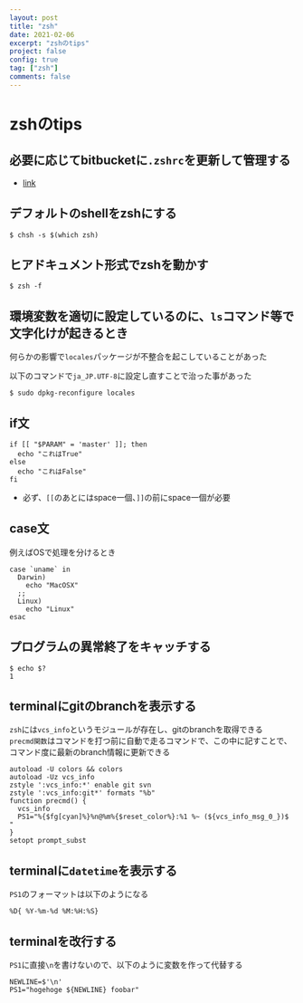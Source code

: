 ```yaml
---
layout: post
title: "zsh"
date: 2021-02-06
excerpt: "zshのtips"
project: false
config: true
tag: ["zsh"]
comments: false
---
```


# zshのtips

## 必要に応じてbitbucketに`.zshrc`を更新して管理する
 - [link](https://bitbucket.org/nardtree/gimpei-dot-files/src/master/files/zshrc)

## デフォルトのshellをzshにする
```console
$ chsh -s $(which zsh)
```

## ヒアドキュメント形式でzshを動かす

```console
$ zsh -f
```

## 環境変数を適切に設定しているのに、`ls`コマンド等で文字化けが起きるとき
何らかの影響で`locales`パッケージが不整合を起こしていることがあった  

以下のコマンドで`ja_JP.UTF-8`に設定し直すことで治った事があった  

```console
$ sudo dpkg-reconfigure locales
```

## if文

```shell
if [[ "$PARAM" = 'master' ]]; then
  echo "これはTrue"
else
  echo "これはFalse"
fi
```
 - 必ず、`[[`のあとにはspace一個、`]]`の前にspace一個が必要

## case文

例えばOSで処理を分けるとき
```shell
case `uname` in
  Darwin)
	echo "MacOSX"
  ;;
  Linux)
	echo "Linux"
esac
```

## プログラムの異常終了をキャッチする
```console
$ echo $?
1
```
 
## terminalにgitのbranchを表示する

`zsh`には`vcs_info`というモジュールが存在し、gitのbranchを取得できる  
`precmd関数`はコマンドを打つ前に自動で走るコマンドで、この中に記すことで、コマンド度に最新のbranch情報に更新できる

```shell
autoload -U colors && colors
autoload -Uz vcs_info
zstyle ':vcs_info:*' enable git svn
zstyle ':vcs_info:git*' formats "%b"
function precmd() {
  vcs_info
  PS1="%{$fg[cyan]%}%n@%m%{$reset_color%}:%1 %~ (${vcs_info_msg_0_})$ "
}
setopt prompt_subst
```

## terminalに`datetime`を表示する
`PS1`のフォーマットは以下のようになる
```shell
%D{ %Y-%m-%d %M:%H:%S}
```

## terminalを改行する

`PS1`に直接`\n`を書けないので、以下のように変数を作って代替する

```shell
NEWLINE=$'\n'
PS1="hogehoge ${NEWLINE} foobar"
```

